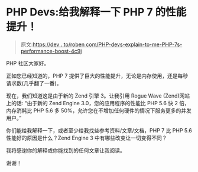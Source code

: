 # PHP Devs:给我解释一下 PHP 7 的性能提升！

> 原文:[https://dev . to/roben com/PHP-devs-explain-to-me-PHP-7s-performance-boost-4c9j](https://dev.to/robencom/php-devs-explain-to-me-php-7s-performance-boost-4c9j)

PHP 社区大家好。

正如您已经知道的，PHP 7 提供了巨大的性能提升，无论是内存使用，还是每秒请求数(几乎翻了一番)。

现在，我们知道这是由于新的 Zend 引擎 3。让我引用 Rogue Wave (Zend)网站上的话:
“由于新的 Zend Engine 3.0，您的应用程序的性能比 PHP 5.6 快 2 倍，内存消耗比 PHP 5.6 多 50%，允许您在不增加任何硬件的情况下服务更多的并发用户。”

你们能给我解释一下，或者至少给我找些参考资料/文章/文档，PHP 7 比 PHP 5.6 性能好的原因是什么？Zend Engine 3 中有哪些改变让一切变得不同？

我将感谢你的解释或你能找到的任何文章让我阅读。

谢谢！